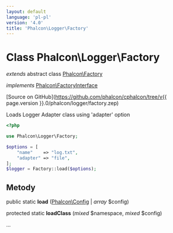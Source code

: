 ```yaml
---
layout: default
language: 'pl-pl'
version: '4.0'
title: 'Phalcon\Logger\Factory'
---
```

# Class **Phalcon\Logger\Factory**

*extends* abstract class [Phalcon\Factory](Phalcon_Factory)

*implements* [Phalcon\FactoryInterface](Phalcon_FactoryInterface)

[Source on GitHub](https://github.com/phalcon/cphalcon/tree/v{{ page.version }}.0/phalcon/logger/factory.zep)

Loads Logger Adapter class using 'adapter' option

```php
<?php

use Phalcon\Logger\Factory;

$options = [
    "name"    => "log.txt",
    "adapter" => "file",
];
$logger = Factory::load($options);

```

## Metody

public static **load** ([Phalcon\Config](Phalcon_Config) | *array* $config)

protected static **loadClass** (*mixed* $namespace, *mixed* $config)

...